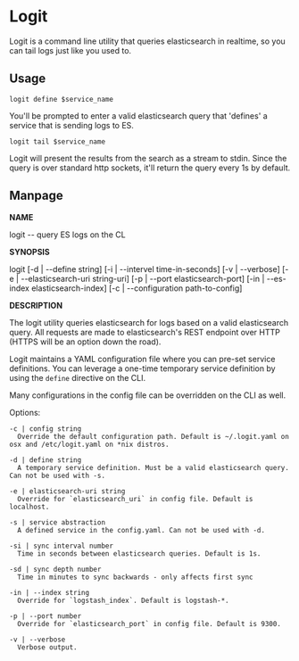 # Logit
Logit is a command line utility that queries elasticsearch in realtime, so you can tail logs just like you used to. 

## Usage

```logit define $service_name```

You'll be prompted to enter a valid elasticsearch query that 'defines' a service that is sending logs to ES.

```logit tail $service_name```

Logit will present the results from the search as a stream to stdin. Since the query is over standard http sockets, it'll return the query every 1s by default.

## Manpage

**NAME**
  
logit -- query ES logs on the CL

**SYNOPSIS**

logit [-d | --define string] [-i | --intervel time-in-seconds] [-v | --verbose] [-e | --elasticsearch-uri string-uri] [-p | --port elasticsearch-port] [-in | --es-index elasticsearch-index] [-c | --configuration path-to-config]

**DESCRIPTION**

The logit utility queries elasticsearch for logs based on a valid elasticsearch query. All requests are made to elasticsearch's REST endpoint over HTTP (HTTPS will be an option down the road). 

Logit maintains a YAML configuration file where you can pre-set service definitions. You can leverage a one-time temporary service definition by using the ```define``` directive on the CLI.  

Many configurations in the config file can be overridden on the CLI as well. 

  Options:

    -c | config string
      Override the default configuration path. Default is ~/.logit.yaml on osx and /etc/logit.yaml on *nix distros. 

    -d | define string
      A temporary service definition. Must be a valid elasticsearch query. Can not be used with -s.

    -e | elasticsearch-uri string
      Override for `elasticsearch_uri` in config file. Default is localhost.

    -s | service abstraction
      A defined service in the config.yaml. Can not be used with -d.

    -si | sync interval number
      Time in seconds between elasticsearch queries. Default is 1s.

    -sd | sync depth number
      Time in minutes to sync backwards - only affects first sync

    -in | --index string
      Override for `logstash_index`. Default is logstash-*.

    -p | --port number
      Override for `elasticsearch_port` in config file. Default is 9300.       

    -v | --verbose 
      Verbose output.

